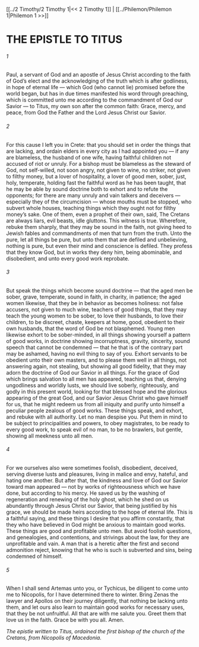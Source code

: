 [[../2 Timothy/2 Timothy 1|<< 2 Timothy 1]]  |  [[../Philemon/Philemon 1|Philemon 1 >>]]

# THE EPISTLE TO TITUS
###### 1

Paul, a servant of God and an apostle of Jesus Christ according to the faith of God’s elect and the acknowledging of the truth which is after godliness, in hope of eternal life — which God (who cannot lie) promised before the world began, but has in due times manifested his word through preaching, which is committed unto me according to the commandment of God our Savior — to Titus, my own son after the common faith: Grace, mercy, and peace, from God the Father and the Lord Jesus Christ our Savior.

###### 2
For this cause I left you in Crete: that you should set in order the things that are lacking, and ordain elders in every city as I had appointed you — if any are blameless, the husband of one wife, having faithful children not accused of riot or unruly. For a bishop must be blameless as the steward of God, not self-willed, not soon angry, not given to wine, no striker, not given to filthy money, but a lover of hospitality, a lover of good men, sober, just, holy, temperate, holding fast the faithful word as he has been taught, that he may be able by sound doctrine both to exhort and to refute the opponents; for there are many unruly and vain talkers and deceivers — especially they of the circumcision — whose mouths must be stopped, who subvert whole houses, teaching things which they ought not for filthy money’s sake. One of them, even a prophet of their own, said, The Cretans are always liars, evil beasts, idle gluttons. This witness is true. Wherefore, rebuke them sharply, that they may be sound in the faith, not giving heed to Jewish fables and commandments of men that turn from the truth. Unto the pure, let all things be pure, but unto them that are defiled and unbelieving, nothing is pure, but even their mind and conscience is defiled. They profess that they know God, but in works they deny him, being abominable, and disobedient, and unto every good work reprobate.

###### 3
But speak the things which become sound doctrine — that the aged men be sober, grave, temperate, sound in faith, in charity, in patience; the aged women likewise, that they be in behavior as becomes holiness: not false accusers, not given to much wine, teachers of good things, that they may teach the young women to be sober, to love their husbands, to love their children, to be discreet, chaste, keepers at home, good, obedient to their own husbands, that the word of God be not blasphemed. Young men likewise exhort to be sober-minded, in all things showing yourself a pattern of good works, in doctrine showing incorruptness, gravity, sincerity, sound speech that cannot be condemned — that he that is of the contrary part may be ashamed, having no evil thing to say of you. Exhort servants to be obedient unto their own masters, and to please them well in all things, not answering again, not stealing, but showing all good fidelity, that they may adorn the doctrine of God our Savior in all things. For the grace of God which brings salvation to all men has appeared, teaching us that, denying ungodliness and worldly lusts, we should live soberly, righteously, and godly in this present world, looking for that blessed hope and the glorious appearing of the great God, and our Savior Jesus Christ who gave himself for us, that he might redeem us from all iniquity and purify unto himself a peculiar people zealous of good works. These things speak, and exhort, and rebuke with all authority. Let no man despise you. Put them in mind to be subject to principalities and powers, to obey magistrates, to be ready to every good work, to speak evil of no man, to be no brawlers, but gentle, showing all meekness unto all men.

###### 4
For we ourselves also were sometimes foolish, disobedient, deceived, serving diverse lusts and pleasures, living in malice and envy, hateful, and hating one another. But after that, the kindness and love of God our Savior toward man appeared — not by works of righteousness which we have done, but according to his mercy. He saved us by the washing of regeneration and renewing of the holy ghost, which he shed on us abundantly through Jesus Christ our Savior, that being justified by his grace, we should be made heirs according to the hope of eternal life. This is a faithful saying, and these things I desire that you affirm constantly, that they who have believed in God might be anxious to maintain good works. These things are good and profitable unto men. But avoid foolish questions, and genealogies, and contentions, and strivings about the law, for they are unprofitable and vain. A man that is a heretic after the first and second admonition reject, knowing that he who is such is subverted and sins, being condemned of himself.

###### 5
When I shall send Artemas unto you, or Tychicus, be diligent to come unto me to Nicopolis, for I have determined there to winter. Bring Zenas the lawyer and Apollos on their journey diligently, that nothing be lacking unto them, and let ours also learn to maintain good works for necessary uses, that they be not unfruitful. All that are with me salute you. Greet them that love us in the faith. Grace be with you all. Amen.


*The epistle written to Titus, ordained the first bishop of the church of the Cretans, from Nicopolis of Macedonia.*